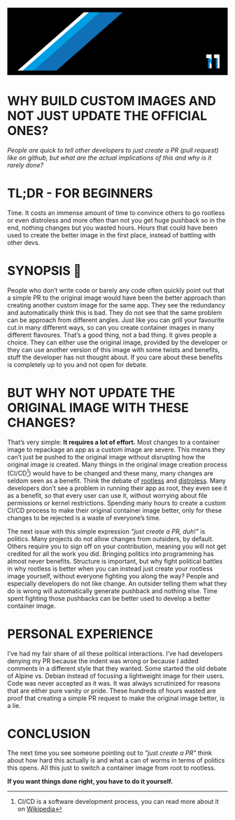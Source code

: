 ![banner](https://github.com/11notes/static/blob/main/img/banner/README.png?raw=true)

# WHY BUILD CUSTOM IMAGES AND NOT JUST UPDATE THE OFFICIAL ONES?

*People are quick to tell other developers to just create a PR (pull request) like on github, but what are the actual implications of this and why is it rarely done?*

# TL;DR - FOR BEGINNERS
Time. It costs an immense amount of time to convince others to go rootless or even distroless and more often than not you get huge pushback so in the end, nothing changes but you wasted hours. Hours that could have been used to create the better image in the first place, instead of battling with other devs.

# SYNOPSIS 📖

People who don’t write code or barely any code often quickly point out that a simple PR to the original image would have been the better approach than creating another custom image for the same app. They see the redundancy and automatically think this is bad. They do not see that the same problem can be approach from different angles. Just like you can grill your favourite cut in many different ways, so can you create container images in many different flavoures. That’s a good thing, not a bad thing. It gives people a choice. They can either use the original image, provided by the developer or they can use another version of this image with some twists and benefits, stuff the developer has not thought about. If you care about these benefits is completely up to you and not open for debate.

# BUT WHY NOT UPDATE THE ORIGINAL IMAGE WITH THESE CHANGES?

That’s very simple: **It requires a lot of effort.** Most changes to a container image to repackage an app as a custom image are severe. This means they can’t just be pushed to the original image without disrupting how the original image is created. Many things in the original image creation process (CI/CD[^1]) would have to be changed and these many, many changes are seldom seen as a benefit. Think the debate of [rootless](https://github.com/11notes/RTFM/blob/main/linux/container/image/rootless.md) and [distroless](https://github.com/11notes/RTFM/blob/main/linux/container/image/distroless.md). Many developers don’t see a problem in running their app as root, they even see it as a benefit, so that every user can use it, without worrying about file permissions or kernel restrictions. Spending many hours to create a custom CI/CD process to make their original container image better, only for these changes to be rejected is a waste of everyone’s time.

The next issue with this simple expression *"just create a PR, duh!"* is politics. Many projects do not allow changes from outsiders, by default. Others require you to sign off on your contribution, meaning you will not get credited for all the work you did. Bringing politics into programming has almost never benefits. Structure is important, but why fight political battles in why rootless is better when you can instead just create your rootless image yourself, without everyone fighting you along the way? People and especially developers do not like change. An outsider telling them what they do is wrong will automatically generate pushback and nothing else. Time spent fighting those pushbacks can be better used to develop a better container image.

# PERSONAL EXPERIENCE

I’ve had my fair share of all these political interactions. I’ve had developers denying my PR because the indent was wrong or because I added comments in a different style that they wanted. Some started the old debate of Alpine vs. Debian instead of focusing a lightweight image for their users. Code was never accepted as it was. It was always scrutinized for reasons that are either pure vanity or pride. These hundreds of hours wasted are proof that creating a simple PR request to make the original image better, is a lie.

# CONCLUSION

The next time you see someone pointing out to *"just create a PR"* think about how hard this actually is and what a can of worms in terms of politics this opens. All this just to switch a container image from root to rootless.

**If you want things done right, you have to do it yourself.**

[^1]: CI/CD is a software development process, you can read more about it on [Wikipedia](https://en.wikipedia.org/wiki/CI/CD)